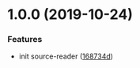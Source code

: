 # 1.0.0 (2019-10-24)


### Features

* init source-reader ([168734d](https://github.com/brizer/source-reader/commit/168734dbf309f06fb6de678d76c3e7f35fbb568d))



